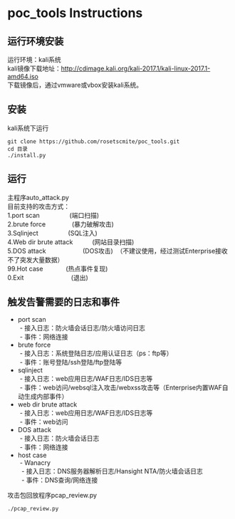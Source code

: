 # poc_tools Instructions
## 运行环境安装
运行环境：kali系统  
kali镜像下载地址：http://cdimage.kali.org/kali-2017.1/kali-linux-2017.1-amd64.iso  
下载镜像后，通过vmware或vbox安装kali系统。  

## 安装
kali系统下运行
```
git clone https://github.com/rosetscmite/poc_tools.git
cd 目录
./install.py
```
## 运行
主程序auto_attack.py  
目前支持的攻击方式：  
1.port scan                       (端口扫描)  
2.brute force                     (暴力破解攻击)  
3.Sqlinject                       (SQL注入)  
4.Web dir brute attack            (网站目录扫描)  
5.DOS attack                      (DOS攻击)  （不建议使用，经过测试Enterprise接收不了突发大量数据）  
99.Hot case             (热点事件复现)  
0.Exit                            (退出)

## 触发告警需要的日志和事件
- port scan  
  - 接入日志：防火墙会话日志/防火墙访问日志  
  - 事件：网络连接  
- brute force   
  - 接入日志：系统登陆日志/应用认证日志（ps：ftp等）  
  - 事件：账号登陆/ssh登陆/ftp登陆等  
- sqlinject  
  - 接入日志：web应用日志/WAF日志/IDS日志等  
  - 事件：web访问/websql注入攻击/webxss攻击等（Enterprise内置WAF自动生成内部事件）  
- web dir brute attack  
  - 接入日志：web应用日志/WAF日志/IDS日志等  
  - 事件：web访问
- DOS attack  
  - 接入日志：防火墙会话日志  
  - 事件：网络连接  
- host case  
  - Wanacry  
   - 接入日志：DNS服务器解析日志/Hansight NTA/防火墙会话日志  
   - 事件：DNS查询/网络连接  

攻击包回放程序pcap_review.py  
```
./pcap_review.py
```  

